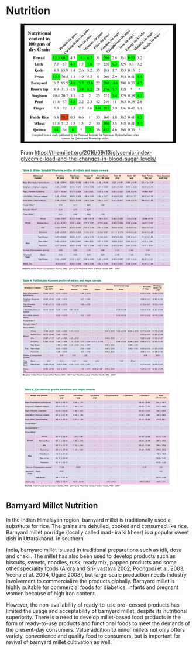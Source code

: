 # Nutrition

<figure><img src="../../../.gitbook/assets/Screenshot 2023-04-18 at 3.08.42 PM.png" alt=""><figcaption><p>From <a href="https://themillet.org/2016/09/13/glycemic-index-glycemic-load-and-the-changes-in-blood-sugar-levels/">https://themillet.org/2016/09/13/glycemic-index-glycemic-load-and-the-changes-in-blood-sugar-levels/</a></p></figcaption></figure>

<figure><img src="../../../.gitbook/assets/image (42).png" alt=""><figcaption></figcaption></figure>

<figure><img src="../../../.gitbook/assets/image (33).png" alt=""><figcaption></figcaption></figure>

<figure><img src="../../../.gitbook/assets/image (21).png" alt=""><figcaption></figcaption></figure>



## Barnyard Millet Nutrition

In the Indian Himalayan region, barnyard millet is traditionally used a substitute for rice. The grains are dehulled, cooked and consumed like rice. Barnyard millet porridge (locally called mad- ira ki kheer) is a popular sweet dish in Uttarakhand. In southern

India, barnyard millet is used in traditional preparations such as idli, dosa and chakli. The millet has also been used to develop products such as biscuits, sweets, noodles, rusk, ready mix, popped products and some other speciality foods (Arora and Sri- vastava 2002, Poongodi et al. 2003, Veena et al. 2004, Ugare 2008), but large-scale production needs industry involvement to commercialize the products globally. Barnyard millet is highly suitable for commercial foods for diabetics, infants and pregnant women because of high iron content.&#x20;

However, the non-availability of ready-to-use pro- cessed products has limited the usage and acceptability of barnyard millet, despite its nutritional superiority. There is a need to develop millet-based food products in the form of ready-to-use products and functional foods to meet the demands of the present-day consumers. Value addition to minor millets not only offers variety, convenience and quality food to consumers, but is important for revival of barnyard millet cultivation as well.&#x20;
